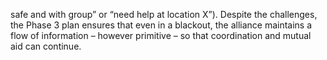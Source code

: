safe and with group” or “need help at location X”). Despite the challenges, the Phase 3 plan ensures that even in a blackout, the alliance maintains a flow of information – however primitive – so that coordination and mutual aid can continue.